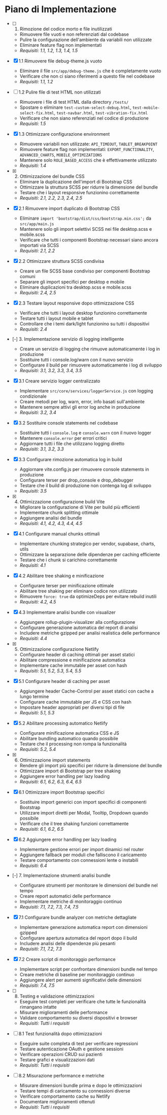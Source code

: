# Piano di Implementazione

- [ ] 1. Rimozione del codice morto e file inutilizzati

  - Rimuovere file vuoti e non referenziati dal codebase
  - Pulire la configurazione dell'ambiente da variabili non utilizzate
  - Eliminare feature flag non implementati
  - _Requisiti: 1.1, 1.2, 1.3, 1.4, 1.5_

- [x] 1.1 Rimuovere file debug-theme.js vuoto

  - Eliminare il file `src/app/debug-theme.js` che è completamente vuoto
  - Verificare che non ci siano riferimenti a questo file nel codebase
  - _Requisiti: 1.1, 1.2_

- [ ] 1.2 Pulire file di test HTML non utilizzati

  - Rimuovere i file di test HTML dalla directory `/tests/`
  - Spostare o eliminare `test-custom-select-debug.html`, `test-mobile-select-fix.html`, `test-navbar.html`, `test-vibration-fix.html`
  - Verificare che non siano referenziati nel codice di produzione
  - _Requisiti: 1.5_

- [x] 1.3 Ottimizzare configurazione environment

  - Rimuovere variabili non utilizzate: `API_TIMEOUT`, `TABLET_BREAKPOINT`
  - Rimuovere feature flag non implementati: `EXPORT_FUNCTIONALITY`, `ADVANCED_CHARTS`, `MOBILE_OPTIMIZATIONS`
  - Mantenere solo `ROLE_BASED_ACCESS` che è effettivamente utilizzato
  - _Requisiti: 1.4_

- [x] 2. Ottimizzazione del bundle CSS

  - Eliminare la duplicazione dell'import di Bootstrap CSS
  - Ottimizzare la struttura SCSS per ridurre la dimensione del bundle
  - Testare che i layout responsive funzionino correttamente
  - _Requisiti: 2.1, 2.2, 2.3, 2.4, 2.5_

- [x] 2.1 Rimuovere import duplicato di Bootstrap CSS

  - Eliminare `import 'bootstrap/dist/css/bootstrap.min.css';` da `src/app/main.js`
  - Mantenere solo gli import selettivi SCSS nei file desktop.scss e mobile.scss
  - Verificare che tutti i componenti Bootstrap necessari siano ancora importati via SCSS
  - _Requisiti: 2.1, 2.2_

- [x] 2.2 Ottimizzare struttura SCSS condivisa

  - Creare un file SCSS base condiviso per componenti Bootstrap comuni
  - Separare gli import specifici per desktop e mobile
  - Eliminare duplicazioni tra desktop.scss e mobile.scss
  - _Requisiti: 2.4, 2.5_

- [x] 2.3 Testare layout responsive dopo ottimizzazione CSS

  - Verificare che tutti i layout desktop funzionino correttamente
  - Testare tutti i layout mobile e tablet
  - Controllare che i temi dark/light funzionino su tutti i dispositivi
  - _Requisiti: 2.4_

- [-] 3. Implementazione servizio di logging intelligente

  - Creare un servizio di logging che rimuove automaticamente i log in produzione
  - Sostituire tutti i console.log/warn con il nuovo servizio
  - Configurare il build per rimuovere automaticamente i log di sviluppo
  - _Requisiti: 3.1, 3.2, 3.3, 3.4, 3.5_

- [x] 3.1 Creare servizio logger centralizzato

  - Implementare `src/core/services/loggerService.js` con logging condizionale
  - Creare metodi per log, warn, error, info basati sull'ambiente
  - Mantenere sempre attivi gli error log anche in produzione
  - _Requisiti: 3.2, 3.4_

- [x] 3.2 Sostituire console statements nel codebase

  - Sostituire tutti i `console.log` e `console.warn` con il nuovo logger
  - Mantenere `console.error` per errori critici
  - Aggiornare tutti i file che utilizzano logging diretto
  - _Requisiti: 3.1, 3.2, 3.3_

- [x] 3.3 Configurare rimozione automatica log in build

  - Aggiornare vite.config.js per rimuovere console statements in produzione
  - Configurare terser per drop_console e drop_debugger
  - Testare che il build di produzione non contenga log di sviluppo
  - _Requisiti: 3.5_

- [x] 4. Ottimizzazione configurazione build Vite

  - Migliorare la configurazione di Vite per build più efficienti
  - Implementare chunk splitting ottimale
  - Aggiungere analisi del bundle
  - _Requisiti: 4.1, 4.2, 4.3, 4.4, 4.5_

- [x] 4.1 Configurare manual chunks ottimali

  - Implementare chunking strategico per vendor, supabase, charts, utils
  - Ottimizzare la separazione delle dipendenze per caching efficiente
  - Testare che i chunk si carichino correttamente
  - _Requisiti: 4.1_

- [x] 4.2 Abilitare tree shaking e minificazione

  - Configurare terser per minificazione ottimale
  - Abilitare tree shaking per eliminare codice non utilizzato
  - Rimuovere `force: true` da optimizeDeps per evitare rebuild inutili
  - _Requisiti: 4.2, 4.5_

- [x] 4.3 Implementare analisi bundle con visualizer

  - Aggiungere rollup-plugin-visualizer alla configurazione
  - Configurare generazione automatica del report di analisi
  - Includere metriche gzipped per analisi realistica delle performance
  - _Requisiti: 4.4_

- [x] 5. Ottimizzazione configurazione Netlify

  - Configurare header di caching ottimali per asset statici
  - Abilitare compressione e minificazione automatica
  - Implementare cache immutable per asset con hash
  - _Requisiti: 5.1, 5.2, 5.3, 5.4, 5.5_

- [x] 5.1 Configurare header di caching per asset

  - Aggiungere header Cache-Control per asset statici con cache a lungo termine
  - Configurare cache immutable per JS e CSS con hash
  - Impostare header appropriati per diversi tipi di file
  - _Requisiti: 5.1, 5.3_

- [x] 5.2 Abilitare processing automatico Netlify

  - Configurare minificazione automatica CSS e JS
  - Abilitare bundling automatico quando possibile
  - Testare che il processing non rompa la funzionalità
  - _Requisiti: 5.2, 5.4_

- [x] 6. Ottimizzazione import statements

  - Rendere gli import più specifici per ridurre la dimensione del bundle
  - Ottimizzare import di Bootstrap per tree shaking
  - Aggiungere error handling per lazy loading
  - _Requisiti: 6.1, 6.2, 6.3, 6.4, 6.5_

- [x] 6.1 Ottimizzare import Bootstrap specifici

  - Sostituire import generici con import specifici di componenti Bootstrap
  - Utilizzare import diretti per Modal, Tooltip, Dropdown quando possibile
  - Verificare che il tree shaking funzioni correttamente
  - _Requisiti: 6.1, 6.2, 6.5_

- [x] 6.2 Aggiungere error handling per lazy loading

  - Implementare gestione errori per import dinamici nel router
  - Aggiungere fallback per moduli che falliscono il caricamento
  - Testare comportamento con connessioni lente o instabili
  - _Requisiti: 6.4_

- [-] 7. Implementazione strumenti analisi bundle

  - Configurare strumenti per monitorare le dimensioni del bundle nel tempo
  - Creare report automatici delle performance
  - Implementare metriche di monitoraggio continuo
  - _Requisiti: 7.1, 7.2, 7.3, 7.4, 7.5_

- [x] 7.1 Configurare bundle analyzer con metriche dettagliate

  - Implementare generazione automatica report con dimensioni gzipped
  - Configurare apertura automatica del report dopo il build
  - Includere analisi delle dipendenze più pesanti
  - _Requisiti: 7.1, 7.2, 7.3_

- [x] 7.2 Creare script di monitoraggio performance

  - Implementare script per confrontare dimensioni bundle nel tempo
  - Creare metriche di baseline per monitoraggio continuo
  - Aggiungere alert per aumenti significativi delle dimensioni
  - _Requisiti: 7.4, 7.5_

- [ ] 8. Testing e validazione ottimizzazioni

  - Eseguire test completi per verificare che tutte le funzionalità rimangano intatte
  - Misurare miglioramenti delle performance
  - Validare comportamento su diversi dispositivi e browser
  - _Requisiti: Tutti i requisiti_

- [ ] 8.1 Test funzionalità dopo ottimizzazioni

  - Eseguire suite completa di test per verificare regressioni
  - Testare autenticazione OAuth e gestione sessioni
  - Verificare operazioni CRUD sui pazienti
  - Testare grafici e visualizzazioni dati
  - _Requisiti: Tutti i requisiti_

- [ ] 8.2 Misurazione performance e metriche
  - Misurare dimensioni bundle prima e dopo le ottimizzazioni
  - Testare tempi di caricamento su connessioni diverse
  - Verificare comportamento cache su Netlify
  - Documentare miglioramenti ottenuti
  - _Requisiti: Tutti i requisiti_
